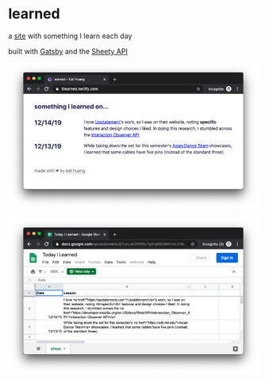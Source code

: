 # learned

a [site](https://tilearned.netlify.com) with something I learn each day

built with [Gatsby](https://gatsbyjs.org) and the [Sheety API](https://sheety.co)

![screenshot of Learned website](static/screenshot.png)

![screenshot of Google Sheets file that holds content for the website](static/screenshot2.png)